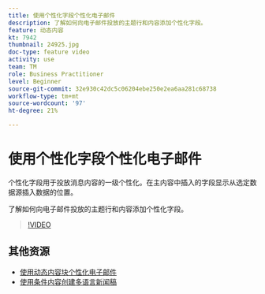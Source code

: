```yaml
---
title: 使用个性化字段个性化电子邮件
description: 了解如何向电子邮件投放的主题行和内容添加个性化字段。
feature: 动态内容
kt: 7942
thumbnail: 24925.jpg
doc-type: feature video
activity: use
team: TM
role: Business Practitioner
level: Beginner
source-git-commit: 32e930c42dc5c06204ebe250e2ea6aa281c68738
workflow-type: tm+mt
source-wordcount: '97'
ht-degree: 21%

---
```



# 使用个性化字段个性化电子邮件

个性化字段用于投放消息内容的一级个性化。在主内容中插入的字段显示从选定数据源插入数据的位置。

了解如何向电子邮件投放的主题行和内容添加个性化字段。

>[!VIDEO](https://video.tv.adobe.com/v/24925?quality=12)

## 其他资源

* [使用动态内容块个性化电子邮件](/help/content-creation/personalize-using-dynamic-content-blocks.md)
* [使用条件内容创建多语言新闻稿](/help/content-creation/create-a-multilingual-newsletter-using-conditional-content.md)
